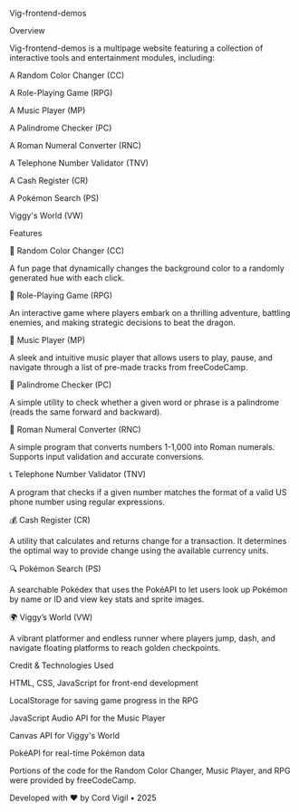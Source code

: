 Vig-frontend-demos

Overview

Vig-frontend-demos is a multipage website featuring a collection of interactive tools and entertainment modules, including:

A Random Color Changer (CC)

A Role-Playing Game (RPG)

A Music Player (MP)

A Palindrome Checker (PC)

A Roman Numeral Converter (RNC)

A Telephone Number Validator (TNV)

A Cash Register (CR)

A Pokémon Search (PS)

Viggy's World (VW)

Features

🎨 Random Color Changer (CC)

A fun page that dynamically changes the background color to a randomly generated hue with each click.

🏹 Role-Playing Game (RPG)

An interactive game where players embark on a thrilling adventure, battling enemies, and making strategic decisions to beat the dragon.

🎵 Music Player (MP)

A sleek and intuitive music player that allows users to play, pause, and navigate through a list of pre-made tracks from freeCodeCamp.

🔄 Palindrome Checker (PC)

A simple utility to check whether a given word or phrase is a palindrome (reads the same forward and backward).

🔢 Roman Numeral Converter (RNC) 

A simple program that converts numbers 1-1,000 into Roman numerals. Supports input validation and accurate conversions.

📞 Telephone Number Validator (TNV)

A program that checks if a given number matches the format of a valid US phone number using regular expressions.

💰 Cash Register (CR)

A utility that calculates and returns change for a transaction. It determines the optimal way to provide change using the available currency units.

🔍 Pokémon Search (PS)

A searchable Pokédex that uses the PokéAPI to let users look up Pokémon by name or ID and view key stats and sprite images.

🌍 Viggy’s World (VW)

A vibrant platformer and endless runner where players jump, dash, and navigate floating platforms to reach golden checkpoints.

Credit & Technologies Used

HTML, CSS, JavaScript for front-end development

LocalStorage for saving game progress in the RPG

JavaScript Audio API for the Music Player

Canvas API for Viggy's World

PokéAPI for real-time Pokémon data

Portions of the code for the Random Color Changer, Music Player, and RPG were provided by freeCodeCamp.

Developed with ❤️ by Cord Vigil • 2025

